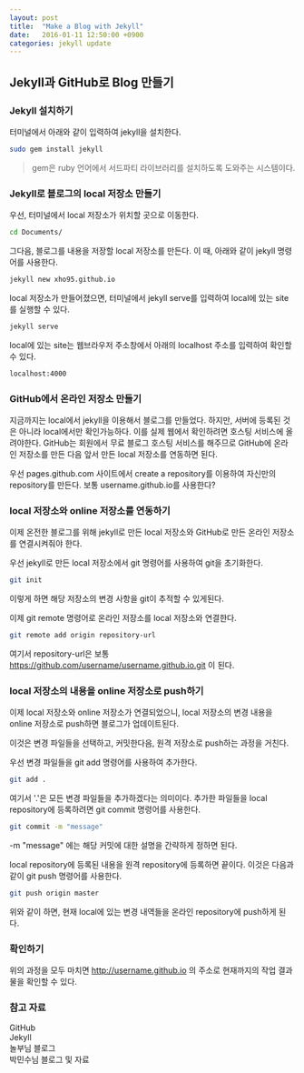 ```yaml
---
layout: post
title:  "Make a Blog with Jekyll"
date:   2016-01-11 12:50:00 +0900
categories: jekyll update
---
```


## Jekyll과 GitHub로 Blog 만들기

### Jekyll 설치하기

터미널에서 아래와 같이 입력하여 jekyll을 설치한다.

```sh
sudo gem install jekyll
```

> gem은 ruby 언어에서 서드파티 라이브러리를 설치하도록 도와주는 시스템이다.

### Jekyll로 블로그의 local 저장소 만들기

우선, 터미널에서 local 저장소가 위치할 곳으로 이동한다.

```sh
cd Documents/
```

그다음, 블로그를 내용을 저장할 local 저장소를 만든다. 이 때, 아래와 같이 jekyll 명령어를 사용한다.

```sh
jekyll new xho95.github.io
```

local 저장소가 만들어졌으면, 터미널에서 jekyll serve를 입력하여 local에 있는 site를 실행할 수 있다.

```sh
jekyll serve
```

local에 있는 site는 웹브라우저 주소창에서 아래의 localhost 주소를 입력하여 확인할 수 있다.

```sh
localhost:4000
```

### GitHub에서 온라인 저장소 만들기

지금까지는 local에서 jekyll을 이용해서 블로그를 만들었다. 하지만, 서버에 등록된 것은 아니라 local에서만 확인가능하다. 이를 실제 웹에서 확인하려면 호스팅 서비스에 올려야한다. GitHub는 회원에서 무료 블로그 호스팅 서비스를 해주므로 GitHub에 온라인 저장소를 만든 다음 앞서 만든 local 저장소를 연동하면 된다.

우선 pages.github.com 사이트에서 create a repository를 이용하여 자신만의 repository를 만든다. 보통 username.github.io를 사용한다?

### local 저장소와 online 저장소를 연동하기

이제 온전한 블로그를 위해 jekyll로 만든 local 저장소와 GitHub로 만든 온라인 저장소를 연결시켜줘야 한다.

우선 jekyll로 만든 local 저장소에서 git 명령어를 사용하여 git을 초기화한다.

```sh
git init
```

이렇게 하면 해당 저장소의 변경 사항을 git이 추적할 수 있게된다.

이제 git remote 명령어로 온라인 저장소를 local 저장소와 연결한다.

```sh
git remote add origin repository-url
```

여기서 repository-url은 보통 https://github.com/username/username.github.io.git 이 된다.

### local 저장소의 내용을 online 저장소로 push하기

이제 local 저장소와 online 저장소가 연결되었으니, local 저장소의 변경 내용을 online 저장소로 push하면 블로그가 업데이트된다.

이것은 변경 파일들을 선택하고, 커밋한다음, 원격 저장소로 push하는 과정을 거친다.

우선 변경 파일들을 git add 명령어를 사용하여 추가한다.

```sh
git add .
```

여기서 '.'은 모든 변경 파일들을 추가하겠다는 의미이다. 추가한 파일들을 local repository에 등록하려면 git commit 명령어를 사용한다.

```sh
git commit -m "message"
```

-m "message" 에는 해당 커밋에 대한 설명을 간략하게 정하면 된다.

local repository에 등록된 내용을 원격 repository에 등록하면 끝이다. 이것은 다음과 같이 git push 명령어를 사용한다.

```sh
git push origin master
```

위와 같이 하면, 현재 local에 있는 변경 내역들을 온라인 repository에 push하게 된다.

### 확인하기

위의 과정을 모두 마치면 http://username.github.io 의 주소로 현재까지의 작업 결과물을 확인할 수 있다.

### 참고 자료

GitHub  
Jekyll  
놀부님 블로그  
박민수님 블로그 및 자료
